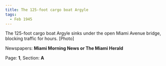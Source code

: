 ```yaml
---  
title: The 125-foot cargo boat Argyle  
tags:  
  - Feb 1945  
---  
```

  
The 125-foot cargo boat Argyle sinks under the open Miami Avenue bridge, blocking traffic for hours. [Photo]  
  
Newspapers: **Miami Morning News or The Miami Herald**  
  
Page: **1**, Section: **A** 
